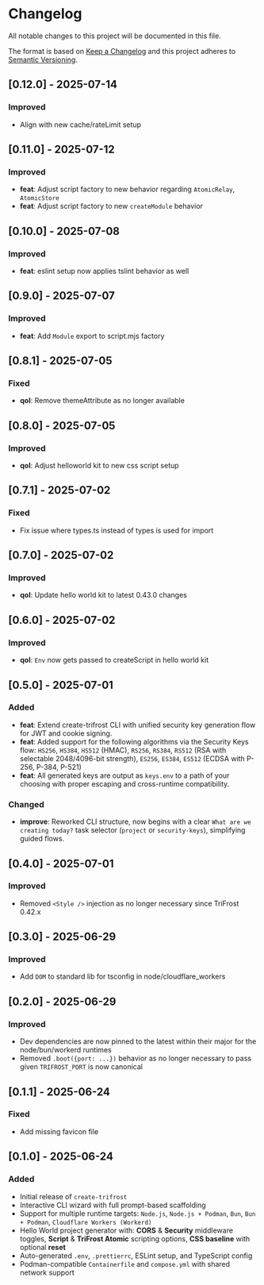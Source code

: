 # Changelog

All notable changes to this project will be documented in this file.

The format is based on [Keep a Changelog](https://keepachangelog.com/en/1.0.0/) and this project adheres to [Semantic Versioning](https://semver.org/spec/v2.0.0.html).

## [0.12.0] - 2025-07-14
### Improved
- Align with new cache/rateLimit setup

## [0.11.0] - 2025-07-12
### Improved
- **feat**: Adjust script factory to new behavior regarding `AtomicRelay`, `AtomicStore`
- **feat**: Adjust script factory to new `createModule` behavior

## [0.10.0] - 2025-07-08
### Improved
- **feat**: eslint setup now applies tslint behavior as well

## [0.9.0] - 2025-07-07
### Improved
- **feat**: Add `Module` export to script.mjs factory

## [0.8.1] - 2025-07-05
### Fixed
- **qol**: Remove themeAttribute as no longer available

## [0.8.0] - 2025-07-05
### Improved
- **qol**: Adjust helloworld kit to new css script setup

## [0.7.1] - 2025-07-02
### Fixed
- Fix issue where types.ts instead of types is used for import

## [0.7.0] - 2025-07-02
### Improved
- **qol**: Update hello world kit to latest 0.43.0 changes

## [0.6.0] - 2025-07-02
### Improved
- **qol**: `Env` now gets passed to createScript in hello world kit

## [0.5.0] - 2025-07-01
### Added
- **feat**: Extend create-trifrost CLI with unified security key generation flow for JWT and cookie signing.
- **feat**: Added support for the following algorithms via the Security Keys flow: `HS256`, `HS384`, `HS512` (HMAC), `RS256`, `RS384`, `RS512` (RSA with selectable 2048/4096-bit strength), `ES256`, `ES384`, `ES512` (ECDSA with P-256, P-384, P-521)
- **feat**: All generated keys are output as `keys.env` to a path of your choosing with proper escaping and cross-runtime compatibility.

### Changed
- **improve**: Reworked CLI structure, now begins with a clear `What are we creating today?` task selector (`project` or `security-keys`), simplifying guided flows.

## [0.4.0] - 2025-07-01
### Improved
- Removed `<Style />` injection as no longer necessary since TriFrost 0.42.x

## [0.3.0] - 2025-06-29
### Improved
- Add `DOM` to standard lib for tsconfig in node/cloudflare_workers

## [0.2.0] - 2025-06-29
### Improved
- Dev dependencies are now pinned to the latest within their major for the node/bun/workerd runtimes
- Removed `.boot({port: ...})` behavior as no longer necessary to pass given `TRIFROST_PORT` is now canonical

## [0.1.1] - 2025-06-24
### Fixed
- Add missing favicon file

## [0.1.0] - 2025-06-24
### Added
- Initial release of `create-trifrost`
- Interactive CLI wizard with full prompt-based scaffolding
- Support for multiple runtime targets: `Node.js`, `Node.js + Podman`, `Bun`, `Bun + Podman`, `Cloudflare Workers (Workerd)`
- Hello World project generator with: **CORS** & **Security** middleware toggles, **Script** & **TriFrost Atomic** scripting options, **CSS baseline** with optional **reset**
- Auto-generated `.env`, `.prettierrc`, ESLint setup, and TypeScript config
- Podman-compatible `Containerfile` and `compose.yml` with shared network support
